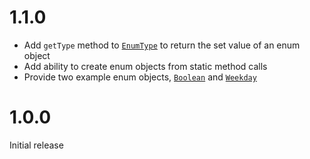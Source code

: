 1.1.0
=====
* Add `getType` method to [`EnumType`](../blob/master/src/Type/EnumType) to return the set value of an enum object
* Add ability to create enum objects from static method calls
* Provide two example enum objects, [`Boolean`](../blob/master/src/Enums/Boolean.php) and [`Weekday`](../blob/master/src/Enums/Weekday.php)

1.0.0
=====
Initial release
